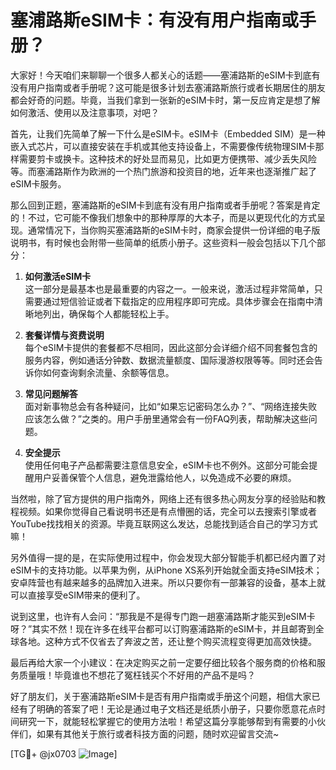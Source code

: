 # 塞浦路斯eSIM卡：有没有用户指南或手册？

大家好！今天咱们来聊聊一个很多人都关心的话题——塞浦路斯的eSIM卡到底有没有用户指南或者手册呢？这可能是很多计划去塞浦路斯旅行或者长期居住的朋友都会好奇的问题。毕竟，当我们拿到一张新的eSIM卡时，第一反应肯定是想了解如何激活、使用以及注意事项，对吧？

首先，让我们先简单了解一下什么是eSIM卡。eSIM卡（Embedded SIM）是一种嵌入式芯片，可以直接安装在手机或其他支持设备上，不需要像传统物理SIM卡那样需要剪卡或换卡。这种技术的好处显而易见，比如更方便携带、减少丢失风险等。而塞浦路斯作为欧洲的一个热门旅游和投资目的地，近年来也逐渐推广起了eSIM卡服务。

那么回到正题，塞浦路斯的eSIM卡到底有没有用户指南或者手册呢？答案是肯定的！不过，它可能不像我们想象中的那种厚厚的大本子，而是以更现代化的方式呈现。通常情况下，当你购买塞浦路斯的eSIM卡时，商家会提供一份详细的电子版说明书，有时候也会附带一些简单的纸质小册子。这些资料一般会包括以下几个部分：

1. **如何激活eSIM卡**  
   这一部分是最基本也是最重要的内容之一。一般来说，激活过程非常简单，只需要通过短信验证或者下载指定的应用程序即可完成。具体步骤会在指南中清晰地列出，确保每个人都能轻松上手。

2. **套餐详情与资费说明**  
   每个eSIM卡提供的套餐都不尽相同，因此这部分会详细介绍不同套餐包含的服务内容，例如通话分钟数、数据流量额度、国际漫游权限等等。同时还会告诉你如何查询剩余流量、余额等信息。

3. **常见问题解答**  
   面对新事物总会有各种疑问，比如“如果忘记密码怎么办？”、“网络连接失败应该怎么做？”之类的。用户手册里通常会有一份FAQ列表，帮助解决这些问题。

4. **安全提示**  
   使用任何电子产品都需要注意信息安全，eSIM卡也不例外。这部分可能会提醒用户妥善保管个人信息，避免泄露给他人，以免造成不必要的麻烦。

当然啦，除了官方提供的用户指南外，网络上还有很多热心网友分享的经验贴和教程视频。如果你觉得自己看说明书还是有点懵圈的话，完全可以去搜索引擎或者YouTube找找相关的资源。毕竟互联网这么发达，总能找到适合自己的学习方式嘛！

另外值得一提的是，在实际使用过程中，你会发现大部分智能手机都已经内置了对eSIM卡的支持功能。以苹果为例，从iPhone XS系列开始就全面支持eSIM技术；安卓阵营也有越来越多的品牌加入进来。所以只要你有一部兼容的设备，基本上就可以直接享受eSIM带来的便利了。

说到这里，也许有人会问：“那我是不是得专门跑一趟塞浦路斯才能买到eSIM卡呀？”其实不然！现在许多在线平台都可以订购塞浦路斯的eSIM卡，并且邮寄到全球各地。这种方式不仅省去了奔波之苦，还让整个购买流程变得更加高效快捷。

最后再给大家一个小建议：在决定购买之前一定要仔细比较各个服务商的价格和服务质量哦！毕竟谁也不想花了冤枉钱买个不好用的产品不是吗？

好了朋友们，关于塞浦路斯eSIM卡是否有用户指南或手册这个问题，相信大家已经有了明确的答案了吧！无论是通过电子文档还是纸质小册子，只要你愿意花点时间研究一下，就能轻松掌握它的使用方法啦！希望这篇分享能够帮到有需要的小伙伴们，如果有其他关于旅行或者科技方面的问题，随时欢迎留言交流~

[TG💪+ @jx0703 ![Image](https://github.com/user-attachments/assets/dbca1d08-cadb-493c-b0ec-ad6f7a83f270)]
